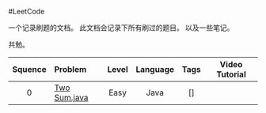 #LeetCode

一个记录刷题的文档。
此文档会记录下所有刷过的题目。
以及一些笔记。

共勉。



| Squence | Problem       | Level  | Language  | Tags | Video Tutorial|
|:-------:|:--------------|:------:|:---------:|:----:|:-------------:|
|0|[Two Sum.java](https://github.com/AaronPhantomhive/LeetCode/blob/master/Java/1.%20Two%20Sum.java)|Easy|Java|[]||
